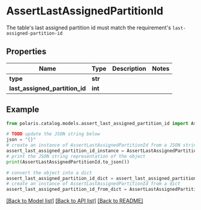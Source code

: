 # AssertLastAssignedPartitionId

The table's last assigned partition id must match the requirement's `last-assigned-partition-id`

## Properties

Name | Type | Description | Notes
------------ | ------------- | ------------- | -------------
**type** | **str** |  | 
**last_assigned_partition_id** | **int** |  | 

## Example

```python
from polaris.catalog.models.assert_last_assigned_partition_id import AssertLastAssignedPartitionId

# TODO update the JSON string below
json = "{}"
# create an instance of AssertLastAssignedPartitionId from a JSON string
assert_last_assigned_partition_id_instance = AssertLastAssignedPartitionId.from_json(json)
# print the JSON string representation of the object
print(AssertLastAssignedPartitionId.to_json())

# convert the object into a dict
assert_last_assigned_partition_id_dict = assert_last_assigned_partition_id_instance.to_dict()
# create an instance of AssertLastAssignedPartitionId from a dict
assert_last_assigned_partition_id_from_dict = AssertLastAssignedPartitionId.from_dict(assert_last_assigned_partition_id_dict)
```
[[Back to Model list]](../README.md#documentation-for-models) [[Back to API list]](../README.md#documentation-for-api-endpoints) [[Back to README]](../README.md)


